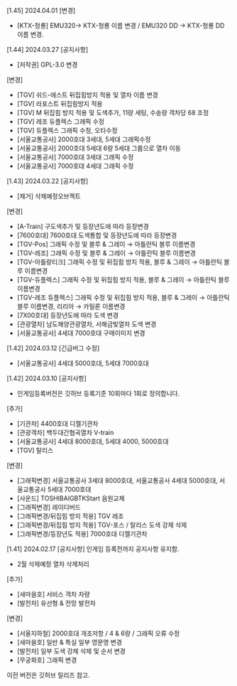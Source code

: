 [1.45] 2024.04.01
[변경]
- [KTX-청룡] EMU320-> KTX-청룡 이름 변경 / EMU320 DD -> KTX-청룡 DD 이름 변경.

[1.44] 2024.03.27
[공지사항]
- [저작권] GPL-3.0 변경

[변경]
- [TGV] 쉬드-에스트 뒤집힘방지 적용 및 열차 이름 변경
- [TGV] 라포스트 뒤집힘방지 적용
- [TGV] M 뒤집힘 방지 적용 및 도색추가, 11량 세팅, 수송량 객차당 68 조정
- [TGV] 레조 듀플렉스 그래픽 수정
- [TGV] 듀플렉스 그래픽 수정, 오타수정
- [서울교통공사] 2000호대 3세대, 5세대 그래픽수정
- [서울교통공사] 2000호대 5세대 6량 5세대 그룹으로 열차 이동
- [서울교통공사] 7000호대 3세대 그래픽 수정
- [서울교통공사] 7000호대 4세대 그래픽 수정

[1.43] 2024.03.22
[공지사항]
- [제거] 삭제예정오브젝트

[변경]
- [A-Train] 구도색추가 및 등장년도에 따라 등장변경
- [7600호대] 7600호대 도색통합 및 등장년도에 따라 등장변경
- [TGV-Pos] 그래픽 수정 및 블루 & 그레이 → 아틀란틱 블루 이름변경
- [TGV-레조] 그래픽 수정 및 블루 & 그레이 → 아틀란틱 블루 이름변경
- [TGV-아틀랑티크] 그래픽 수정 및 뒤집힘 방지 적용, 블루 & 그레이 → 아틀란틱 블루 이름변경
- [TGV-듀플렉스] 그래픽 수정 및 뒤집힘 방지 적용, 블루 & 그레이 → 아틀란틱 블루 이름변경
- [TGV-레조 듀플렉스] 그래픽 수정 및 뒤집힘 방지 적용, 블루 & 그레이 → 아틀란틱 블루 이름변경, 리리아 → 카밀론 이름변경
- [7X00호대] 등장년도에 따라 도색 변경
- [관광열차] 남도해양관광열차, 서해금빛열차 도색 변경
- [서울교통공사] 4세대 7000호대 구매이미지 변경

[1.42] 2024.03.12
[긴급버그 수정]
- [서울교통공사]  4세대 5000호대, 5세대 7000호대

[1.42] 2024.03.10
[공지사항]
- 인게임등록버전은 깃허브 등록기준 10회마다 1회로 정의합니다.

[추가]
- [기관차] 4400호대 디젤기관차
- [관광객차] 백두대간협곡열차 V-train
- [서울교통공사] 4세대 8000호대, 5세대 4000, 5000호대
- [TGV] 탈리스

[변경]
- [그래픽변경] 서울교통공사 3세대 8000호대, 서울교통공사 4세대 5000호대, 서울교통공사 5세대 7000호대
- [사운드] TOSHIBAIGBTKStart 음원교체
- [그래픽변경] 레이디버드
- [그래픽변경/뒤집힘 방지 적용] TGV 레조
- [그래픽변경/뒤집힘 방지 적용] TGV-포스 / 탈리스 도색 강제 삭제
- [그래픽변경/등장년도 적용] 7000호대 디젤기관차

[1.41] 2024.02.17
[공지사항] 인게임 등록전까지 공지사항 유지함.
- 2월 삭제예정 열차 삭제처리

[추가]
- [새마을호] 서비스 객차 차량
- [발전차] 유선형 & 전망 발전차

[변경]
- [서울지하철] 2000호대 개조저항 / 4 & 6량 / 그래픽 오류 수정
- [새마을호] 일반 & 특실 일부 영문명 변경
- [발전차] 일부 도색 강제 삭제 및 순서 변경
- [무궁화호] 그래픽 변경

이전 버전은 깃허브 릴리즈 참고.